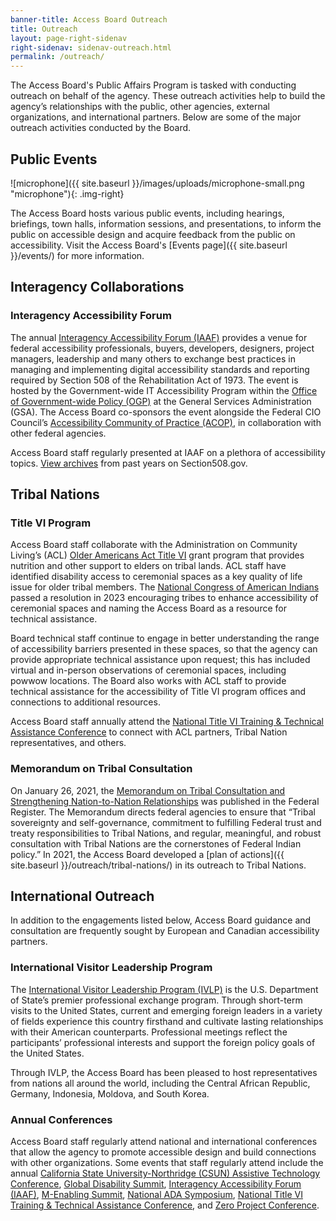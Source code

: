```yaml
---
banner-title: Access Board Outreach
title: Outreach
layout: page-right-sidenav
right-sidenav: sidenav-outreach.html
permalink: /outreach/
---
```


The Access Board's Public Affairs Program is tasked with conducting outreach on behalf of the agency. These outreach activities help to build the agency’s relationships with the public, other agencies, external organizations, and international partners. Below are some of the major outreach activities conducted by the Board.

## Public Events

![microphone]({{ site.baseurl }}/images/uploads/microphone-small.png "microphone"){: .img-right}

The Access Board hosts various public events, including hearings, briefings, town halls, information sessions, and presentations, to inform the public on accessible design and acquire feedback from the public on accessibility. Visit the Access Board's [Events page]({{ site.baseurl }}/events/) for more information. 

## Interagency Collaborations

### Interagency Accessibility Forum

The annual [Interagency Accessibility Forum (IAAF)](https://www.section508.gov/iaaf/) provides a venue for federal accessibility professionals, buyers, developers, designers, project managers, leadership and many others to exchange best practices in managing and implementing digital accessibility standards and reporting required by Section 508 of the Rehabilitation Act of 1973. The event is hosted by the Government-wide IT Accessibility Program within the [Office of Government-wide Policy (OGP)](https://www.gsa.gov/about-us/organization/office-of-governmentwide-policy) at the General Services Administration (GSA). The Access Board co-sponsors the event alongside the Federal CIO Council’s [Accessibility Community of Practice (ACOP)](https://www.cio.gov/about/members-and-leadership/accessibility-cop/), in collaboration with other federal agencies.

Access Board staff regularly presented at IAAF on a plethora of accessibility topics. [View archives](https://www.section508.gov/iaaf/archives/) from past years on Section508.gov.

## Tribal Nations

### Title VI Program

Access Board staff collaborate with the Administration on Community Living’s (ACL) [Older Americans Act Title VI](https://olderindians.acl.gov/home#gsc.tab=0) grant program that provides nutrition and other support to elders on tribal lands. ACL staff have identified disability access to ceremonial spaces as a key quality of life issue for older tribal members. The [National Congress of American Indians](https://www.ncai.org/) passed a resolution in 2023 encouraging tribes to enhance accessibility of ceremonial spaces and naming the Access Board as a resource for technical assistance.

Board technical staff continue to engage in better understanding the range of accessibility barriers presented in these spaces, so that the agency can provide appropriate technical assistance upon request; this has included virtual and in-person observations of ceremonial spaces, including powwow locations. The Board also works with ACL staff to provide technical assistance for the accessibility of Title VI program offices and connections to additional resources.

Access Board staff annually attend the [National Title VI Training & Technical Assistance Conference](https://olderindians.acl.gov/events#gsc.tab=0) to connect with ACL partners, Tribal Nation representatives, and others.

### Memorandum on Tribal Consultation

On January 26, 2021, the [Memorandum on Tribal Consultation and Strengthening Nation-to-Nation Relationships](https://www.federalregister.gov/documents/2021/01/29/2021-02075/tribal-consultation-and-strengthening-nation-to--nation-relationships) was published in the Federal Register. The Memorandum directs federal agencies to ensure that “Tribal sovereignty and self-governance, commitment to fulfilling Federal trust and treaty responsibilities to Tribal Nations, and regular, meaningful, and robust consultation with Tribal Nations are the cornerstones of Federal Indian policy.” In 2021, the Access Board developed a [plan of actions]({{ site.baseurl }}/outreach/tribal-nations/) in its outreach to Tribal Nations.

## International Outreach

In addition to the engagements listed below, Access Board guidance and consultation are frequently sought by European and Canadian accessibility partners.

### International Visitor Leadership Program

The [International Visitor Leadership Program (IVLP)](https://exchanges.state.gov/non-us/program/international-visitor-leadership-program-ivlp) is the U.S. Department of State’s premier professional exchange program. Through short-term visits to the United States, current and emerging foreign leaders in a variety of fields experience this country firsthand and cultivate lasting relationships with their American counterparts. Professional meetings reflect the participants’ professional interests and support the foreign policy goals of the United States.

Through IVLP, the Access Board has been pleased to host representatives from nations all around the world, including the Central African Republic, Germany, Indonesia, Moldova, and South Korea.

### Annual Conferences

Access Board staff regularly attend national and international conferences that allow the agency to promote accessible design and build connections with other organizations. Some events that staff regularly attend include the annual [California State University-Northridge (CSUN) Assistive Technology Conference](https://www.csun.edu/cod/conference), [Global Disability Summit](https://www.globaldisabilitysummit.org/), [Interagency Accessibility Forum (IAAF)](https://www.section508.gov/iaaf/), [M-Enabling Summit](https://m-enabling.com/), [National ADA Symposium](https://gpadacenter.org/national-ada-symposium/), [National Title VI Training & Technical Assistance Conference](https://olderindians.acl.gov/events#gsc.tab=0), and [Zero Project Conference](https://zeroproject.org/).
